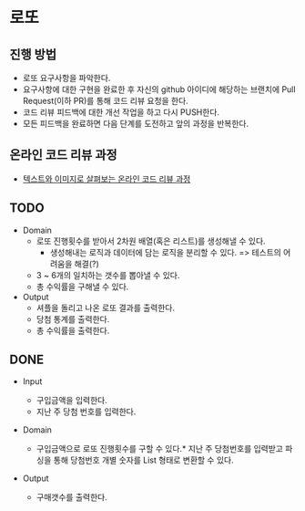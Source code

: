 # 로또
## 진행 방법
* 로또 요구사항을 파악한다.
* 요구사항에 대한 구현을 완료한 후 자신의 github 아이디에 해당하는 브랜치에 Pull Request(이하 PR)를 통해 코드 리뷰 요청을 한다.
* 코드 리뷰 피드백에 대한 개선 작업을 하고 다시 PUSH한다.
* 모든 피드백을 완료하면 다음 단계를 도전하고 앞의 과정을 반복한다.

## 온라인 코드 리뷰 과정
* [텍스트와 이미지로 살펴보는 온라인 코드 리뷰 과정](https://github.com/next-step/nextstep-docs/tree/master/codereview)

## TODO
* Domain
  * 로또 진행횟수를 받아서 2차원 배열(혹은 리스트)를 생성해낼 수 있다.
    * 생성해내는 로직과 데이터에 담는 로직을 분리할 수 있다. => 테스트의 어려움을 해결(?)
  * 3 ~ 6개의 일치하는 갯수를 뽑아낼 수 있다.
  * 총 수익률을 구해낼 수 있다.
* Output
  * 셔플을 돌리고 나온 로또 결과를 출력한다.
  * 당첨 통계를 출력한다.
  * 총 수익률을 출력한다.

## DONE

* Input
  * 구입금액을 입력한다.
  * 지난 주 당첨 번호를 입력한다.
* Domain
  * 구입금액으로 로또 진행횟수를 구할 수 있다.* 지난 주 당첨번호를 입력받고 파싱을 통해 당첨번호 개별 숫자를 List 형태로 변환할 수 있다.

* Output
  * 구매갯수를 출력한다.